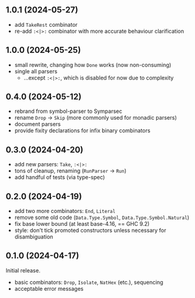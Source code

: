 ## 1.0.1 (2024-05-27)
* add `TakeRest` combinator
* re-add `:<|>:` combinator with more accurate behaviour clarification

## 1.0.0 (2024-05-25)
* small rewrite, changing how `Done` works (now non-consuming)
* single all parsers
  * ...except `:<|>:`, which is disabled for now due to complexity

## 0.4.0 (2024-05-12)
* rebrand from symbol-parser to Symparsec
* rename `Drop` -> `Skip` (more commonly used for monadic parsers)
* document parsers
* provide fixity declarations for infix binary combinators

## 0.3.0 (2024-04-20)
* add new parsers: `Take`, `:<|>:`
* tons of cleanup, renaming (`RunParser` -> `Run`)
* add handful of tests (via type-spec)

## 0.2.0 (2024-04-19)
* add two more combinators: `End`, `Literal`
* remove some old code (`Data.Type.Symbol`, `Data.Type.Symbol.Natural`)
* fix base lower bound (at least base-4.16, == GHC 9.2)
* style: don't tick promoted constructors unless necessary for disambiguation

## 0.1.0 (2024-04-17)
Initial release.

  * basic combinators: `Drop`, `Isolate`, `NatHex` (etc.), sequencing
  * acceptable error messages
